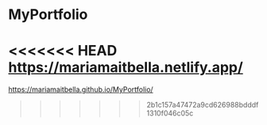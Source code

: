 # MyPortfolio
<<<<<<< HEAD
https://mariamaitbella.netlify.app/
=======
[https://mariamaitbella.github.io/MyPortfolio/
](https://mariamaitbella.netlify.app/)
>>>>>>> 2b1c157a47472a9cd626988bdddf1310f046c05c
